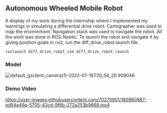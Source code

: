 ## Autonomous Wheeled Mobile Robot
A display of my work during the internship where I implemented my learnings in simulating a differential drive robot. Cartographer was used to map the environment. Navigation stack was used to navigate the robot. All the work was done in ROS-Noetic.
To launch the robot and navigate it by giving position goals in rviz, run the diff_drive_robot.launch file.
```
roslaunch diff_drive_robot_sim diff_drive_robot.launch
```
### Model
![default_gzclient_camera(1)-2022-07-16T20_58_29 909046](https://user-images.githubusercontent.com/70273901/180960188-cb0cbb8c-0b7c-4c05-a427-5e2bb95bf374.jpg)

### Demo Video
https://user-images.githubusercontent.com/70273901/180960887-ed94e49a-5705-43cd-9f6b-272a253b9668.mp4
